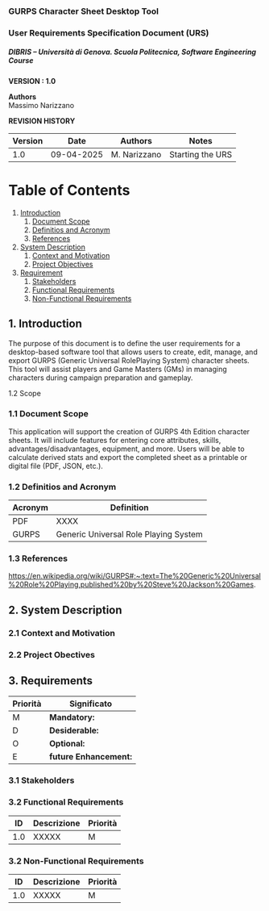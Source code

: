 
### GURPS Character Sheet Desktop Tool
### User Requirements Specification Document (URS)
##### DIBRIS – Università di Genova. Scuola Politecnica, Software Engineering Course 


**VERSION : 1.0**

**Authors**  
Massimo Narizzano


**REVISION HISTORY**

| Version    | Date        | Authors      | Notes        |
| ----------- | ----------- | ----------- | ----------- |
| 1.0 | 09-04-2025 | M. Narizzano| Starting the URS |

# Table of Contents

1. [Introduction](#p1)
	1. [Document Scope](#sp1.1)
	2. [Definitios and Acronym](#sp1.2) 
	3. [References](#sp1.3)
2. [System Description](#p2)
	1. [Context and Motivation](#sp2.1)
	2. [Project Objectives](#sp2.2)
3. [Requirement](#p3)
 	1. [Stakeholders](#sp3.1)
 	2. [Functional Requirements](#sp3.2)
 	3. [Non-Functional Requirements](#sp3.3)
  
  

<a name="p1"></a>

## 1. Introduction

<a name="sp1.1"></a>

The purpose of this document is to define the user requirements for a desktop-based software tool that allows users to create, edit, manage, and export GURPS (Generic Universal RolePlaying System) character sheets. This tool will assist players and Game Masters (GMs) in managing characters during campaign preparation and gameplay.

1.2 Scope
### 1.1 Document Scope
This application will support the creation of GURPS 4th Edition character sheets. It will include features for entering core attributes, skills, advantages/disadvantages, equipment, and more. Users will be able to calculate derived stats and export the completed sheet as a printable or digital file (PDF, JSON, etc.).

<a name="sp1.2"></a>

### 1.2 Definitios and Acronym

<a name="sp1.3"></a>

| Acronym				| Definition | 
| ------------------------------------- | ----------- | 
| PDF                                  | XXXX |
| GURPS                                 | Generic Universal Role Playing System |



### 1.3 References 

<a name="p2"></a>
https://en.wikipedia.org/wiki/GURPS#:~:text=The%20Generic%20Universal%20Role%20Playing,published%20by%20Steve%20Jackson%20Games.
## 2. System Description
<a name="sp2.15"></a>


### 2.1 Context and Motivation

<a name="sp2.2"></a>

### 2.2 Project Obectives 

<a name="p3"></a>

## 3. Requirements

| Priorità | Significato | 
| --------------- | ----------- | 
| M | **Mandatory:**   |
| D | **Desiderable:** |
| O | **Optional:**    |
| E | **future Enhancement:** |

<a name="sp3.1"></a>
### 3.1 Stakeholders

<a name="sp3.2"></a>
### 3.2 Functional Requirements 

| ID | Descrizione | Priorità |
| --------------- | ----------- | ---------- | 
| 1.0 |  XXXXX |M|

<a name="sp3.3"></a>
### 3.2 Non-Functional Requirements 
 
| ID | Descrizione | Priorità |
| --------------- | ----------- | ---------- | 
| 1.0 | XXXXX |M|
